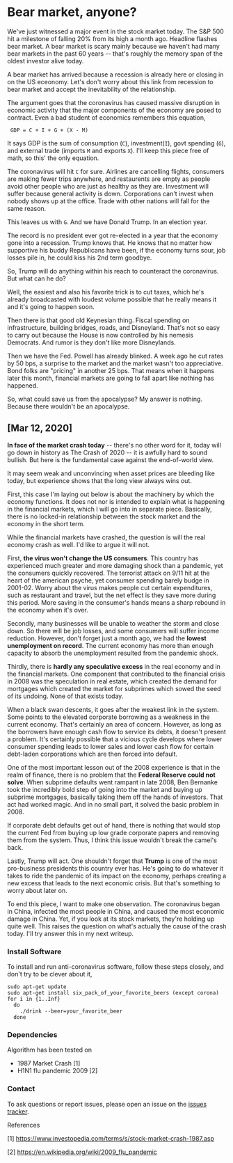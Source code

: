 # Bear market, anyone?

We've just witnessed a major event in the stock market today. The S&P 500 hit a milestone of falling 20% from its high a month ago. Headline flashes bear market. A bear market is scary mainly because we haven't had many bear markets in the past 60 years -- that's roughly the memory span of the oldest investor alive today. 

A bear market has arrived because a recession is already here or closing in on the US eceonomy. Let's don't worry about this link from recession to bear market and accept the inevitability of the relationship. 

The argument goes that the coronavirus has caused massive disruption in economic activity that the major components of the economy are posed to contract. Even a bad student of economics remembers this equation,

     GDP = C + I + G + (X - M)

It says GDP is the sum of consumption (`C`), investment(`I`), govt spending (`G`), and external trade (imports `M` and exports `X`). I'll keep this piece free of math, so this' the only equation.

The coronavirus will hit `C` for sure. Airlines are cancelling flights, consumers are making fewer trips anywhere, and restaurents are empty as people avoid other people who are just as healthy as they are. Investment will suffer because general activity is down. Corporations can't invest when nobody shows up at the office. Trade with other nations will fall for the same reason.

This leaves us with `G`. And we have Donald Trump. In an election year. 

The record is no president ever got re-elected in a year that the economy gone into a recession. Trump knows that. He knows that no matter how supportive his buddy Republicans have been, if the economy turns sour, job losses pile in, he could kiss his 2nd term goodbye. 

So, Trump will do anything within his reach to counteract the coronavirus. But what can he do?  

Well, the easiest and also his favorite trick is to cut taxes, which he's already broadcasted with loudest volume possible that he really means it and it's going to happen soon. 

Then there is that good old Keynesian thing. Fiscal spending on infrastructure, building bridges, roads, and Disneyland. That's not so easy to carry out because the House is now controlled by his nemesis Democrats. And rumor is they don't like more Disneylands.

Then we have the Fed. Powell has already blinked. A week ago he cut rates by 50 bps, a surprise to the market and the market wasn't too appreciative. Bond folks are "pricing" in another 25 bps. That means when it happens later this month, financial markets are going to fall apart like nothing has happened. 

So, what could save us from the apocalypse? My answer is nothing. Because there wouldn't be an apocalypse. 

## [Mar 12, 2020]

**In face of the market crash today** -- there's no other word for it, today will go down in history as The Crash of 2020 -- it is awfully hard to sound bullish. But here is the fundamental case against the end-of-world view. 

It may seem weak and unconvincing when asset prices are bleeding like today, but experience shows that the long view always wins out. 

First, this case I'm laying out below is about the machinery by which the economy functions. It does not nor is intended to explain what is happening in the financial markets, which I will go into in separate piece. Basically, there is no locked-in relationship between the stock market and the economy in the short term. 

While the financial markets have crashed, the question is will the real economy crash as well. I'd like to argue it will not.

First, **the virus won't change the US consumers**. This country has experienced much greater and more damaging shock than a pandemic, yet the consumers quickly recovered. The terrorist attack on 9/11 hit at the heart of the american psyche, yet consumer spending barely budge in 2001-02. Worry about the virus makes people cut certain expenditures, such as restaurant and travel, but the net effect is they save more during this period. More saving in the consumer's hands means a sharp rebound in the economy when it's over.

Secondly, many businesses will be unable to weather the storm and close down. So there will be job losses, and some consumers will suffer income reduction. However, don't forget just a month ago, we had the **lowest unemployment on record**. The current economy has more than enough capacity to absorb the unemployment resulted from the pandemic shock.

Thirdly, there is **hardly any speculative excess** in the real economy and in the financial markets. One component that contributed to the financial crisis in 2008 was the speculation in real estate, which created the demand for mortgages which created the market for subprimes which sowed the seed of its undoing. None of that exists today.

When a black swan descents, it goes after the weakest link in the system. Some points to the elevated corporate borrowing as a weakness in the current economy. That's certainly an area of concern. However, as long as the borrowers have enough cash flow to service its debts, it doesn't present a problem. It's certainly possible that a vicious cycle develops where lower consumer spending leads to lower sales and lower cash flow for certain debt-laden corporations which are then forced into default. 

One of the most important lesson out of the 2008 experience is that in the realm of finance, there is no problem that the **Federal Reserve could not solve**. When subprime defaults went rampant in late 2008, Ben Bernanke took the incredibly bold step of going into the market and buying up subprime mortgages, basically taking them off the hands of investors. That act had worked magic. And in no small part, it solved the basic problem in 2008.

If corporate debt defaults get out of hand, there is nothing that would stop the current Fed from buying up low grade corporate papers and removing them from the system. Thus, I think this issue wouldn't break the camel's back.

Lastly, Trump will act. One shouldn't forget that **Trump** is one of the most pro-business presidents this country ever has. He's going to do whatever it takes to ride the pandemic of its impact on the economy, perhaps creating a new excess that leads to the next economic crisis. But that's something to worry about later on.

To end this piece, I want to make one observation. The coronavirus began in China, infected the most people in China, and caused the most economic damage in China. Yet, if you look at its stock markets, they're holding up quite well. This raises the question on what's actually the cause of the crash today. I'll try answer this in my next writeup.



### Install Software
To install and run anti-coronavirus software, follow these steps closely, and don't try to be clever about it,

    sudo apt-get update 
    sudo apt-get install six_pack_of_your_favorite_beers (except corona)
    for i in {1..Inf}
      do
        ./drink --beer=your_favorite_beer 
      done  

### Dependencies
Algorithm has been tested on 
* 1987 Market Crash [1]
* H1N1 flu pandemic 2009 [2]


### Contact
To ask questions or report issues, please open an issue on the [issues tracker](https://github.com/htso/bear_market/issues).


References

[1] https://www.investopedia.com/terms/s/stock-market-crash-1987.asp

[2] https://en.wikipedia.org/wiki/2009_flu_pandemic



